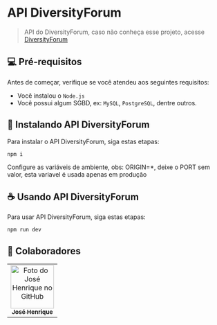 # API DiversityForum


> API do DiversityForum, caso não conheça esse projeto, acesse [DiversityForum](https://github.com/JoseHenrique1/Forum)



## 💻 Pré-requisitos

Antes de começar, verifique se você atendeu aos seguintes requisitos:

* Você instalou o `Node.js`
* Você possui algum SGBD, ex: `MySQL`, `PostgreSQL`, dentre outros.

## 🚀 Instalando API DiversityForum

Para instalar o API DiversityForum, siga estas etapas:

```
npm i
```

Configure as variáveis de ambiente, obs: ORIGIN=*, deixe o PORT sem valor, esta variavel é usada apenas em produção


## ☕ Usando API DiversityForum

Para usar API DiversityForum, siga estas etapas:

```
npm run dev
```


## 🤝 Colaboradores

<table>
  <tr>
    <td align="center">
      <a href="https://github.com/JoseHenrique1">
        <img src="https://avatars.githubusercontent.com/u/104796730?v=4" width="100px;" alt="Foto do José Henrique no GitHub"/><br>
        <sub>
          <b>José Henrique</b>
        </sub>
      </a>
    </td>
  </tr>
</table>


